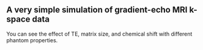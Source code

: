 ## A very simple simulation of gradient-echo MRI k-space data 

You can see the effect of TE, matrix size, and chemical shift with different phantom properties.
